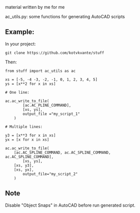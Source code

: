 material written by me for me

ac_utils.py:
	some functions for generating AutoCAD scripts

## Example:
In your project:
``` 
git clone https://github.com/kotvkvante/stuff
```
Then:
```
from stuff import ac_utils as ac

xs = [-5, -4 -3, -2, -1, 0, 1, 2, 3, 4, 5]
ys = [x**2 for x in xs]

# One line:

ac.ac_write_to_file(
        [ac.AC_PLINE_COMMAND],
        [xs, ys],
        output_file ="my_script_1" 
    )

# Multiple lines:

y3 = [x**3 for x in xs]
yx = [x for x in xs]

ac.ac_write_to_file(
	[ac.AC_SPLINE_COMMAND, ac.AC_SPLINE_COMMAND, ac.AC_SPLINE_COMMAND],
        [xs, ys], 
	[xs, y3], 
	[xs, yx],
        output_file="my_script_2"
    )

```

## Note
Disable "Object Snaps" in AutoCAD before run generated script.
